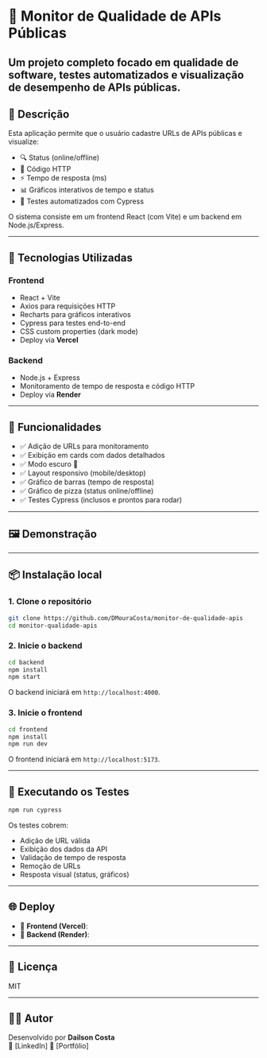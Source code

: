 
# 🧪 Monitor de Qualidade de APIs Públicas

Um projeto completo focado em qualidade de software, testes automatizados e visualização de desempenho de APIs públicas. 
---

## 📌 Descrição

Esta aplicação permite que o usuário cadastre URLs de APIs públicas e visualize:

- 🔍 Status (online/offline)
- 📡 Código HTTP
- ⚡ Tempo de resposta (ms)
- 📊 Gráficos interativos de tempo e status
- 🧪 Testes automatizados com Cypress

O sistema consiste em um frontend React (com Vite) e um backend em Node.js/Express.

---

## 🎯 Tecnologias Utilizadas

### Frontend
- React + Vite
- Axios para requisições HTTP
- Recharts para gráficos interativos
- Cypress para testes end-to-end
- CSS custom properties (dark mode)
- Deploy via **Vercel**

### Backend
- Node.js + Express
- Monitoramento de tempo de resposta e código HTTP
- Deploy via **Render**

---

## 🚀 Funcionalidades

- ✅ Adição de URLs para monitoramento
- ✅ Exibição em cards com dados detalhados
- ✅ Modo escuro 🌙
- ✅ Layout responsivo (mobile/desktop)
- ✅ Gráfico de barras (tempo de resposta)
- ✅ Gráfico de pizza (status online/offline)
- ✅ Testes Cypress (inclusos e prontos para rodar)

---

## 🖼️ Demonstração


---

## 📦 Instalação local

### 1. Clone o repositório

```bash
git clone https://github.com/DMouraCosta/monitor-de-qualidade-apis
cd monitor-qualidade-apis
```

### 2. Inicie o backend

```bash
cd backend
npm install
npm start
```

O backend iniciará em `http://localhost:4000`.

### 3. Inicie o frontend

```bash
cd frontend
npm install
npm run dev
```

O frontend iniciará em `http://localhost:5173`.

---

## 🧪 Executando os Testes

```bash
npm run cypress
```

Os testes cobrem:

- Adição de URL válida
- Exibição dos dados da API
- Validação de tempo de resposta
- Remoção de URLs
- Resposta visual (status, gráficos)

---

## 🌐 Deploy

- 🔗 **Frontend (Vercel)**: 
- 🔗 **Backend (Render)**: 

---

## 📃 Licença

MIT

---

## 👨‍💻 Autor

Desenvolvido por **Dailson Costa**  
🔗 [LinkedIn]
📂 [Portfólio] 
